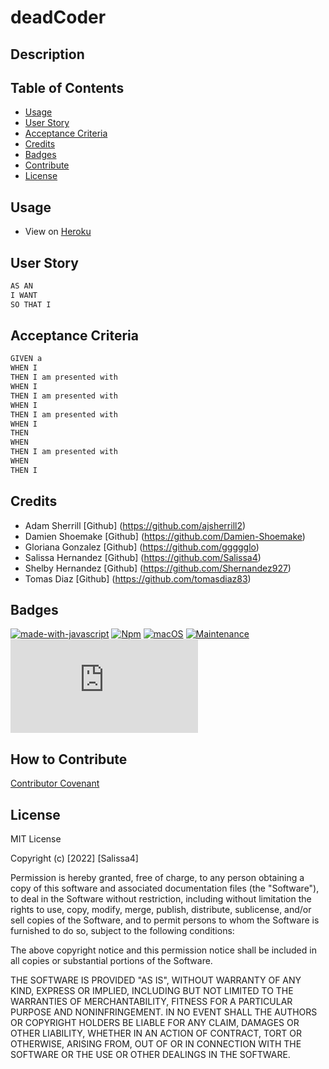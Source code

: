 # deadCoder
 
## Description



## Table of Contents
- [Usage](#usage)
- [User Story](#user-story)
- [Acceptance Criteria](#acceptance-criteria)
- [Credits](#credits)
- [Badges](#badges)
- [Contribute](#how-to-contribute)
- [License](#license)

## Usage

- View on [Heroku](https://deadcoder.herokuapp.com/)
<!-- ![deadCoder](./assets/demo.png) -->

## User Story

```md
AS AN 
I WANT 
SO THAT I 
```
## Acceptance Criteria

```md
GIVEN a 
WHEN I 
THEN I am presented with 
WHEN I 
THEN I am presented with 
WHEN I 
THEN I am presented with 
WHEN I 
THEN 
WHEN 
THEN I am presented with 
WHEN 
THEN I 

```

## Credits 

- Adam Sherrill [Github] (https://github.com/ajsherrill2)
- Damien Shoemake [Github] (https://github.com/Damien-Shoemake)
- Gloriana Gonzalez [Github] (https://github.com/ggggglo)
- Salissa Hernandez [Github] (https://github.com/Salissa4)
- Shelby Hernandez [Github] (https://github.com/Shernandez927)
- Tomas Diaz [Github] (https://github.com/tomasdiaz83)

## Badges

[![made-with-javascript](https://img.shields.io/badge/Made%20with-JavaScript-1f425f.svg)](https://www.javascript.com)
[![Npm](https://badgen.net/badge/icon/npm?icon=npm&label)](https://https://npmjs.com/)
[![macOS](https://svgshare.com/i/ZjP.svg)](https://svgshare.com/i/ZjP.svg)
[![Maintenance](https://img.shields.io/badge/Maintained%3F-no-red.svg)](https://bitbucket.org/lbesson/ansi-colors)
[![GitHub license](https://badgen.net/github/license/Naereen/Strapdown.js)](https://github.com/Naereen/StrapDown.js/blob/master/LICENSE)

## How to Contribute

[Contributor Covenant](https://www.contributor-covenant.org/) 

## License

MIT License

Copyright (c) [2022] [Salissa4]

Permission is hereby granted, free of charge, to any person obtaining a copy
of this software and associated documentation files (the "Software"), to deal
in the Software without restriction, including without limitation the rights
to use, copy, modify, merge, publish, distribute, sublicense, and/or sell
copies of the Software, and to permit persons to whom the Software is
furnished to do so, subject to the following conditions:

The above copyright notice and this permission notice shall be included in all
copies or substantial portions of the Software.

THE SOFTWARE IS PROVIDED "AS IS", WITHOUT WARRANTY OF ANY KIND, EXPRESS OR
IMPLIED, INCLUDING BUT NOT LIMITED TO THE WARRANTIES OF MERCHANTABILITY,
FITNESS FOR A PARTICULAR PURPOSE AND NONINFRINGEMENT. IN NO EVENT SHALL THE
AUTHORS OR COPYRIGHT HOLDERS BE LIABLE FOR ANY CLAIM, DAMAGES OR OTHER
LIABILITY, WHETHER IN AN ACTION OF CONTRACT, TORT OR OTHERWISE, ARISING FROM,
OUT OF OR IN CONNECTION WITH THE SOFTWARE OR THE USE OR OTHER DEALINGS IN THE
SOFTWARE.


